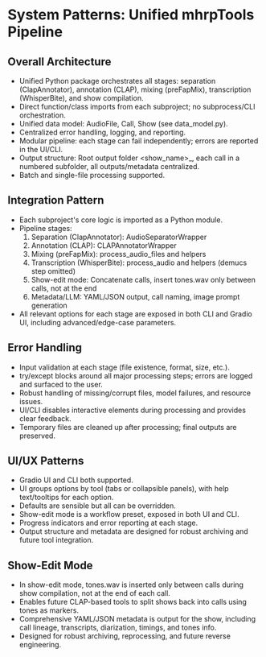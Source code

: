 # System Patterns: Unified mhrpTools Pipeline

## Overall Architecture
- Unified Python package orchestrates all stages: separation (ClapAnnotator), annotation (CLAP), mixing (preFapMix), transcription (WhisperBite), and show compilation.
- Direct function/class imports from each subproject; no subprocess/CLI orchestration.
- Unified data model: AudioFile, Call, Show (see data_model.py).
- Centralized error handling, logging, and reporting.
- Modular pipeline: each stage can fail independently; errors are reported in the UI/CLI.
- Output structure: Root output folder <show_name>_<timestamp>, each call in a numbered subfolder, all outputs/metadata centralized.
- Batch and single-file processing supported.

## Integration Pattern
- Each subproject's core logic is imported as a Python module.
- Pipeline stages:
  1. Separation (ClapAnnotator): AudioSeparatorWrapper
  2. Annotation (CLAP): CLAPAnnotatorWrapper
  3. Mixing (preFapMix): process_audio_files and helpers
  4. Transcription (WhisperBite): process_audio and helpers (demucs step omitted)
  5. Show-edit mode: Concatenate calls, insert tones.wav only between calls, not at the end
  6. Metadata/LLM: YAML/JSON output, call naming, image prompt generation
- All relevant options for each stage are exposed in both CLI and Gradio UI, including advanced/edge-case parameters.

## Error Handling
- Input validation at each stage (file existence, format, size, etc.).
- try/except blocks around all major processing steps; errors are logged and surfaced to the user.
- Robust handling of missing/corrupt files, model failures, and resource issues.
- UI/CLI disables interactive elements during processing and provides clear feedback.
- Temporary files are cleaned up after processing; final outputs are preserved.

## UI/UX Patterns
- Gradio UI and CLI both supported.
- UI groups options by tool (tabs or collapsible panels), with help text/tooltips for each option.
- Defaults are sensible but all can be overridden.
- Show-edit mode is a workflow preset, exposed in both UI and CLI.
- Progress indicators and error reporting at each stage.
- Output structure and metadata are designed for robust archiving and future tool integration.

## Show-Edit Mode
- In show-edit mode, tones.wav is inserted only between calls during show compilation, not at the end of each call.
- Enables future CLAP-based tools to split shows back into calls using tones as markers.
- Comprehensive YAML/JSON metadata is output for the show, including call lineage, transcripts, diarization, timings, and tones info.
- Designed for robust archiving, reprocessing, and future reverse engineering. 